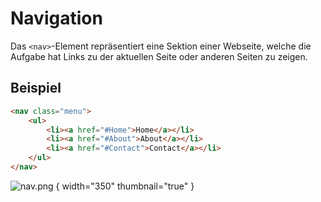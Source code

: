 # Navigation

Das `<nav>`-Element repräsentiert eine Sektion einer Webseite, welche die Aufgabe hat Links zu der aktuellen Seite oder anderen Seiten zu zeigen.

## Beispiel

```HTML
<nav class="menu">
    <ul>
        <li><a href="#Home">Home</a></li>
        <li><a href="#About">About</a></li>
        <li><a href="#Contact">Contact</a></li>
    </ul>
</nav>
```

![nav.png](nav.png) { width="350" thumbnail="true" }